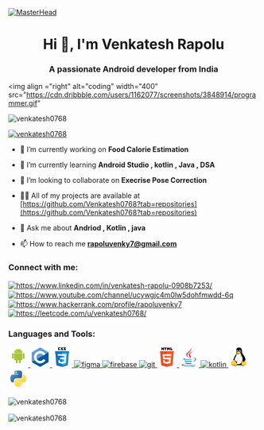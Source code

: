 [![MasterHead](https://1.bp.blogspot.com/-7A4WynwLsMw/XbBpCXG8fHI/AAAAAAAAMt4/uOa1bpLskYgrwGbllhSu2SDj_Mig8SXJQCLcBGAsYHQ/s1600/2000_600px.gif)](https://github.com/Venkatesh0768)

<h1 align="center">Hi 👋, I'm Venkatesh Rapolu</h1>
<h3 align="center">A passionate Android developer from India</h3>

<img align ="right" alt="coding" width="400" src="https://cdn.dribbble.com/users/1162077/screenshots/3848914/programmer.gif"

 
<p align="left"> <img src="https://komarev.com/ghpvc/?username=venkatesh0768&label=Profile%20views&color=0e75b6&style=flat" alt="venkatesh0768" /> </p>

<p align="left"> <a href="https://github.com/ryo-ma/github-profile-trophy"><img src="https://github-profile-trophy.vercel.app/?username=venkatesh0768" alt="venkatesh0768" /></a> </p>

- 🔭 I’m currently working on **Food Calorie Estimation**

- 🌱 I’m currently learning **Android Studio , kotlin , Java , DSA**

- 👯 I’m looking to collaborate on **Execrise Pose Correction**

- 👨‍💻 All of my projects are available at [https://github.com/Venkatesh0768?tab=repositories](https://github.com/Venkatesh0768?tab=repositories)

- 💬 Ask me about **Andriod , Kotlin , java**

- 📫 How to reach me **rapoluvenky7@gmail.com**

<h3 align="left">Connect with me:</h3>
<p align="left">
<a href="https://linkedin.com/in/https://www.linkedin.com/in/venkatesh-rapolu-0908b7253/" target="blank"><img align="center" src="https://raw.githubusercontent.com/rahuldkjain/github-profile-readme-generator/master/src/images/icons/Social/linked-in-alt.svg" alt="https://www.linkedin.com/in/venkatesh-rapolu-0908b7253/" height="30" width="40" /></a>
<a href="https://www.youtube.com/c/https://www.youtube.com/channel/ucywgjc4m0lw5dohfmwdd-6q" target="blank"><img align="center" src="https://raw.githubusercontent.com/rahuldkjain/github-profile-readme-generator/master/src/images/icons/Social/youtube.svg" alt="https://www.youtube.com/channel/ucywgjc4m0lw5dohfmwdd-6q" height="30" width="40" /></a>
<a href="https://www.hackerrank.com/https://www.hackerrank.com/profile/rapoluvenky7" target="blank"><img align="center" src="https://raw.githubusercontent.com/rahuldkjain/github-profile-readme-generator/master/src/images/icons/Social/hackerrank.svg" alt="https://www.hackerrank.com/profile/rapoluvenky7" height="30" width="40" /></a>
<a href="https://www.leetcode.com/https://leetcode.com/u/venkatesh0768/" target="blank"><img align="center" src="https://raw.githubusercontent.com/rahuldkjain/github-profile-readme-generator/master/src/images/icons/Social/leet-code.svg" alt="https://leetcode.com/u/venkatesh0768/" height="30" width="40" /></a>
</p>

<h3 align="left">Languages and Tools:</h3>
<p align="left"> <a href="https://developer.android.com" target="_blank" rel="noreferrer"> <img src="https://raw.githubusercontent.com/devicons/devicon/master/icons/android/android-original-wordmark.svg" alt="android" width="40" height="40"/> </a> <a href="https://www.cprogramming.com/" target="_blank" rel="noreferrer"> <img src="https://raw.githubusercontent.com/devicons/devicon/master/icons/c/c-original.svg" alt="c" width="40" height="40"/> </a> <a href="https://www.w3schools.com/css/" target="_blank" rel="noreferrer"> <img src="https://raw.githubusercontent.com/devicons/devicon/master/icons/css3/css3-original-wordmark.svg" alt="css3" width="40" height="40"/> </a> <a href="https://www.figma.com/" target="_blank" rel="noreferrer"> <img src="https://www.vectorlogo.zone/logos/figma/figma-icon.svg" alt="figma" width="40" height="40"/> </a> <a href="https://firebase.google.com/" target="_blank" rel="noreferrer"> <img src="https://www.vectorlogo.zone/logos/firebase/firebase-icon.svg" alt="firebase" width="40" height="40"/> </a> <a href="https://git-scm.com/" target="_blank" rel="noreferrer"> <img src="https://www.vectorlogo.zone/logos/git-scm/git-scm-icon.svg" alt="git" width="40" height="40"/> </a> <a href="https://www.w3.org/html/" target="_blank" rel="noreferrer"> <img src="https://raw.githubusercontent.com/devicons/devicon/master/icons/html5/html5-original-wordmark.svg" alt="html5" width="40" height="40"/> </a> <a href="https://www.java.com" target="_blank" rel="noreferrer"> <img src="https://raw.githubusercontent.com/devicons/devicon/master/icons/java/java-original.svg" alt="java" width="40" height="40"/> </a> <a href="https://kotlinlang.org" target="_blank" rel="noreferrer"> <img src="https://www.vectorlogo.zone/logos/kotlinlang/kotlinlang-icon.svg" alt="kotlin" width="40" height="40"/> </a> <a href="https://www.linux.org/" target="_blank" rel="noreferrer"> <img src="https://raw.githubusercontent.com/devicons/devicon/master/icons/linux/linux-original.svg" alt="linux" width="40" height="40"/> </a> <a href="https://www.python.org" target="_blank" rel="noreferrer"> <img src="https://raw.githubusercontent.com/devicons/devicon/master/icons/python/python-original.svg" alt="python" width="40" height="40"/> </a> </p>

<p><img align="center" src="https://github-readme-stats.vercel.app/api/top-langs?username=venkatesh0768&show_icons=true&locale=en&layout=compact" alt="venkatesh0768" /></p>

<p><img align="center" src="https://github-readme-streak-stats.herokuapp.com/?user=venkatesh0768&" alt="venkatesh0768" /></p>
